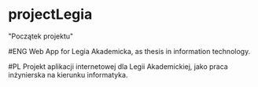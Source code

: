 # projectLegia
"Początek projektu" 

#ENG
Web App for Legia Akademicka, as thesis in information technology.

#PL
Projekt aplikacji internetowej dla Legii Akademickiej, jako praca inżynierska na kierunku informatyka.
